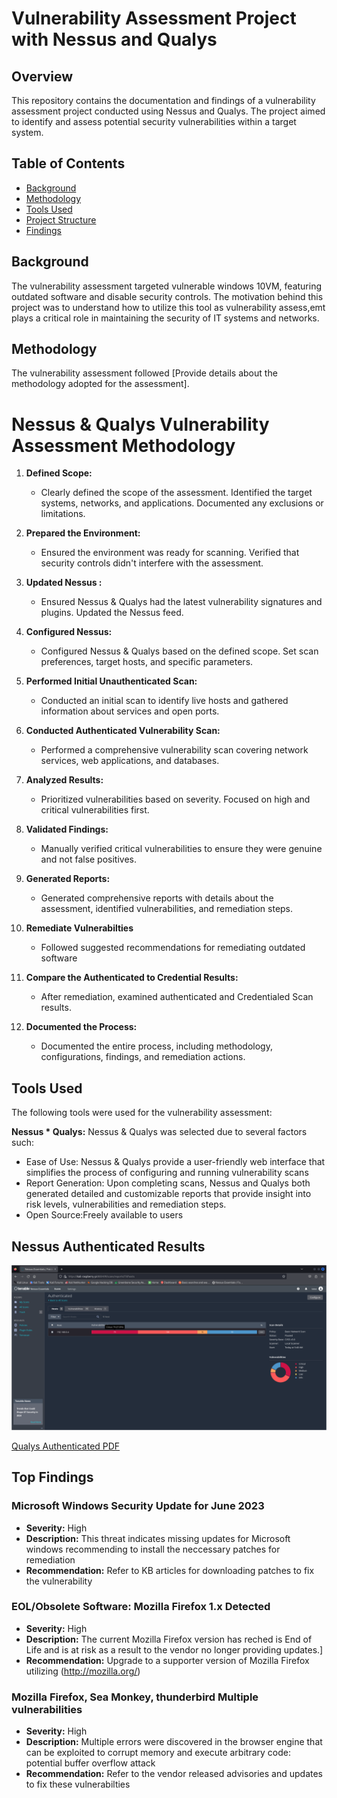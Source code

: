 # Vulnerability Assessment Project with Nessus and Qualys

## Overview

This repository contains the documentation and findings of a vulnerability assessment project conducted using Nessus and Qualys. The project aimed to identify and assess potential security vulnerabilities within a target system.

## Table of Contents

- [Background](#background)
- [Methodology](#methodology)
- [Tools Used](#tools-used)
- [Project Structure](#project-structure)
- [Findings](#findings)

## Background

The vulnerability assessment targeted vulnerable windows 10VM, featuring outdated software and disable security controls. The motivation behind this project was to understand how to utilize this tool as vulnerability assess,emt plays a critical role in maintaining 
the security of IT systems and networks.
## Methodology

The vulnerability assessment followed [Provide details about the methodology adopted for the assessment]. 
# Nessus & Qualys Vulnerability Assessment Methodology

1. **Defined Scope:**
   - Clearly defined the scope of the assessment. Identified the target systems, networks, and applications. Documented any exclusions or limitations.

2. **Prepared the Environment:**
   - Ensured the environment was ready for scanning. Verified that security controls didn't interfere with the assessment.

3. **Updated Nessus :**
   - Ensured Nessus & Qualys had the latest vulnerability signatures and plugins. Updated the Nessus feed.

4. **Configured Nessus:**
   - Configured Nessus & Qualys based on the defined scope. Set scan preferences, target hosts, and specific parameters.

4. **Performed Initial Unauthenticated Scan:**
   - Conducted an initial scan to identify live hosts and gathered information about services and open ports.

5. **Conducted Authenticated Vulnerability Scan:**
   - Performed a comprehensive vulnerability scan covering network services, web applications, and databases.

6. **Analyzed Results:**
   - Prioritized vulnerabilities based on severity. Focused on high and critical vulnerabilities first.

7. **Validated Findings:**
   - Manually verified critical vulnerabilities to ensure they were genuine and not false positives.

8. **Generated Reports:**
    - Generated comprehensive reports with details about the assessment, identified vulnerabilities, and remediation steps.
      
9. **Remediate Vulnerabilties**
    - Followed suggested recommendations for remediating outdated software
      
10. **Compare the Authenticated to Credential Results:**
    - After remediation, examined authenticated and Credentialed Scan results.

11. **Documented the Process:**
    - Documented the entire process, including methodology, configurations, findings, and remediation actions.


## Tools Used

The following tools were used for the vulnerability assessment:

**Nessus * Qualys:** Nessus & Qualys was selected due to several factors such:
  -  Ease of Use: Nessus & Qualys provide a user-friendly web interface that simplifies the process of configuring and running vulnerability scans
  -  Report Generation: Upon completing scans, Nessus and Qualys both generated detailed and customizable reports that provide insight into risk levels, vulnerabilities and remediation steps.
  -  Open Source:Freely available to users   

## Nessus Authenticated Results

<p align="center">
  <img src="https://github.com/Flash028/Flash028/blob/356328e54aa3b3ad896d4c20baf63f21001cbec9/Vulnerability%20Assessment/authenticated_scan.png" width="650">
</p>

[Qualys Authenticated PDF ](https://github.com/Flash028/Flash028/blob/a9a5ca9a35863b5bfa25fb8969c5157a62ad93d4/Vulnerability%20Assessment/qualys_authenticated.pdf)

## Top Findings

### Microsoft Windows Security Update for June 2023

- **Severity:** High
- **Description:** This threat indicates missing updates for Microsoft windows recommending to install the neccessary patches for remediation
- **Recommendation:** Refer to KB articles for downloading patches to fix the vulnerability

### EOL/Obsolete Software: Mozilla Firefox 1.x Detected

- **Severity:** High
- **Description:** The current Mozilla Firefox version has reched is End of Life and is at risk as a result to the vendor no longer providing updates.]
- **Recommendation:** Upgrade to a supporter version of Mozilla Firefox utilizing (http://mozilla.org/)

### Mozilla Firefox, Sea Monkey, thunderbird Multiple vulnerabilities

- **Severity:** High
- **Description:** Multiple errors were discovered in the browser engine that can be exploited to corrupt memory and execute arbitrary code: potential buffer overflow attack
- **Recommendation:** Refer to the vendor released advisories and updates to fix these vulnerabilties
